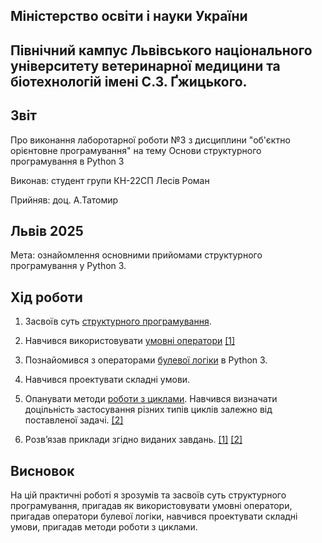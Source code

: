 ## Міністерство освіти і науки України

## Північний кампус Львівського національного університету ветеринарної медицини та біотехнологій імені С.З. Ґжицького.

## Звіт
Про виконання лаборотарної роботи №3 з дисциплини "об'єктно орієнтовне програмування" на тему Основи структурного програмування в Python 3

Виконав: студент групи КН-22СП Лесів Роман

Прийняв: доц. А.Татомир
## Львів 2025

Мета: ознайомлення основними прийомами структурного
програмування у Python 3.

## Хід роботи

1. Засвоїв суть [структурного програмування](https://foxminded.ua/strukturne-prohramuvannia/).

2. Навчився використовувати [умовні оператори](https://www.miyklas.com.ua/p/informatica/8-klas/algoritmi-ta-programi-394917/rozgaluzhennia-umovni-operatori-400169/re-2ffb1587-4860-4264-b093-cf9e59f7252e)
[[1]](conditions.py)
3. Познайомився з операторами [булевої логіки](https://foxminded.ua/bool-python-shcho-tse/) в Python 3.

4. Навчився проектувати складні умови.

5. Опанувати методи [роботи з циклами](https://foxminded.ua/tsykly-v-prohramuvanni/). Навчився визначати доцільність
застосування різних типів циклів залежно від поставленої задачі. 
[[2]](loops.py)
 
6. Розв’язав приклади згідно виданих завдань.
[[1]](conditions.py)
[[2]](loops.py)
## Висновок  
На цій практичні роботі я зрозумів та засвоїв суть структурного програмування, пригадав як використовувати умовні оператори, пригадав оператори булевої логіки, навчився проектувати складні умови, пригадав методи роботи з циклами.